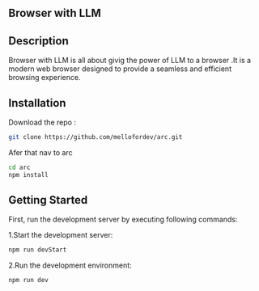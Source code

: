 ## Browser with LLM

## Description

Browser with LLM is all about givig the power of LLM to a browser .It is a modern web browser designed to provide a seamless and efficient browsing experience.

## Installation

Download the repo :

```bash
git clone https://github.com/mellofordev/arc.git
```

Afer that nav to arc

```bash
cd arc
npm install
```

## Getting Started

First, run the development server by executing following commands:

1.Start the development server:

```bash
npm run devStart
```

2.Run the development environment:

```bash
npm run dev
```

